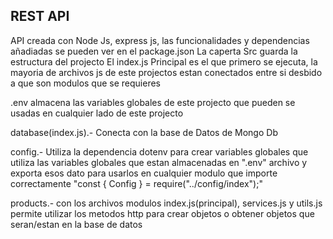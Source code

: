 REST API
--------------


API creada con Node Js, express js, las funcionalidades y dependencias añadiadas se pueden ver en el package.json
La caperta Src guarda la estructura del projecto
El index.js Principal es el que primero se ejecuta, la mayoria de archivos js de este projectos estan conectados entre si
desbido a que son modulos que se requieres

.env almacena las variables globales de este projecto que pueden se usadas en cualquier lado de este projecto 

database(index.js).- Conecta con la base de Datos de Mongo Db 

config.- Utiliza la dependencia dotenv para crear variables globales que utiliza las variables globales que estan almacenadas en ".env" archivo y exporta esos dato para usarlos en cualquier modulo que importe correctamente "const { Config } = require("../config/index");"

products.- con los archivos modulos index.js(principal), services.js y utils.js permite utilizar los metodos http para crear objetos o obtener objetos que seran/estan en la base de datos 





























